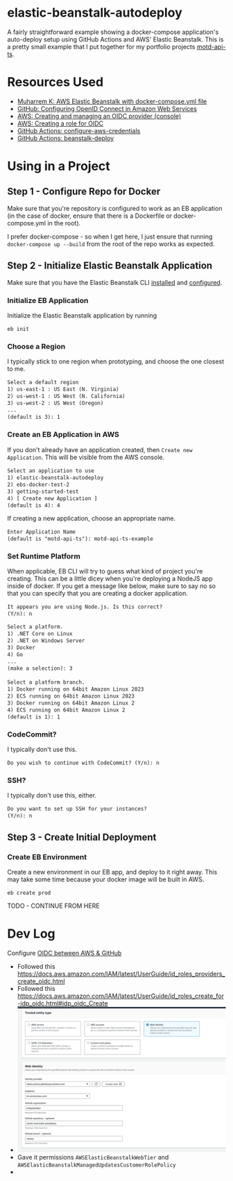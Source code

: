 # elastic-beanstalk-autodeploy

A fairly straightforward example showing a docker-compose application's auto-deploy setup using GitHub Actions and AWS' Elastic Beanstalk. This is a pretty small example that I put together for my portfolio projects [motd-api-ts](https://github.com/hollyplankdev/motd-api-ts).

# Resources Used

- [Muharrem K: AWS Elastic Beanstalk with docker-compose.yml file](https://medium.com/adessoturkey/aws-elastic-beanstalk-with-docker-compose-yml-file-ae5958569b2f)
- [GitHub: Configuring OpenID Connect in Amazon Web Services](https://docs.github.com/en/actions/deployment/security-hardening-your-deployments/configuring-openid-connect-in-amazon-web-services#adding-the-identity-provider-to-aws)
- [AWS: Creating and managing an OIDC provider (console)](https://docs.aws.amazon.com/IAM/latest/UserGuide/id_roles_providers_create_oidc.html#manage-oidc-provider-console)
- [AWS: Creating a role for OIDC](https://docs.aws.amazon.com/IAM/latest/UserGuide/id_roles_create_for-idp_oidc.html#idp_oidc_Create)
- [GitHub Actions: configure-aws-credentials](https://github.com/aws-actions/configure-aws-credentials?tab=readme-ov-file#oidc)
- [GitHub Actions: beanstalk-deploy](https://github.com/einaregilsson/beanstalk-deploy)

# Using in a Project

## Step 1 - Configure Repo for Docker

Make sure that you're repository is configured to work as an EB application (in the case of docker, ensure that there is a Dockerfile or docker-compose.yml in the root).

I prefer docker-compose - so when I get here, I just ensure that running `docker-compose up --build` from the root of the repo works as expected. 


## Step 2 - Initialize Elastic Beanstalk Application

Make sure that you have the Elastic Beanstalk CLI [installed](https://docs.aws.amazon.com/elasticbeanstalk/latest/dg/eb-cli3-install.html) and [configured](https://docs.aws.amazon.com/elasticbeanstalk/latest/dg/eb-cli3-configuration.html).


### Initialize EB Application

Initialize the Elastic Beanstalk application by running

```
eb init
```

### Choose a Region
I typically stick to one region when prototyping, and choose the one closest to me.
```
Select a default region
1) us-east-1 : US East (N. Virginia)
2) us-west-1 : US West (N. California)
3) us-west-2 : US West (Oregon)
...
(default is 3): 1
```

### Create an EB Application in AWS
If you don't already have an application created, then `Create new Application`. This will be visible from the AWS console.
```
Select an application to use
1) elastic-beanstalk-autodeploy
2) ebs-docker-test-2
3) getting-started-test
4) [ Create new Application ]
(default is 4): 4
```

If creating a new application, choose an appropriate name.
```
Enter Application Name
(default is "motd-api-ts"): motd-api-ts-example
```

### Set Runtime Platform
When applicable, EB CLI will try to guess what kind of project you're creating. This can be a little dicey when you're deploying a NodeJS app inside of docker. If you get a message like below, make sure to say no so that you can specify that you are creating a docker application. 
```
It appears you are using Node.js. Is this correct?
(Y/n): n
```
```
Select a platform.
1) .NET Core on Linux
2) .NET on Windows Server
3) Docker
4) Go
...
(make a selection): 3

Select a platform branch.
1) Docker running on 64bit Amazon Linux 2023
2) ECS running on 64bit Amazon Linux 2023
3) Docker running on 64bit Amazon Linux 2
4) ECS running on 64bit Amazon Linux 2
(default is 1): 1
```

### CodeCommit?
I typically don't use this.
```
Do you wish to continue with CodeCommit? (Y/n): n
```

### SSH?
I typically don't use this, either.
```
Do you want to set up SSH for your instances?
(Y/n): n
```

## Step 3 - Create Initial Deployment

### Create EB Environment
Create a new environment in our EB app, and deploy to it right away. This may take some time because your docker image will be built in AWS.
```
eb create prod
```

TODO - CONTINUE FROM HERE

# Dev Log

Configure [OIDC between AWS & GitHub](https://docs.github.com/en/actions/deployment/security-hardening-your-deployments/configuring-openid-connect-in-amazon-web-services)

- Followed this https://docs.aws.amazon.com/IAM/latest/UserGuide/id_roles_providers_create_oidc.html
- Followed this https://docs.aws.amazon.com/IAM/latest/UserGuide/id_roles_create_for-idp_oidc.html#idp_oidc_Create
- ![](docs/role-creation.png)
- Gave it permissions `AWSElasticBeanstalkWebTier` and `AWSElasticBeanstalkManagedUpdatesCustomerRolePolicy`
-
